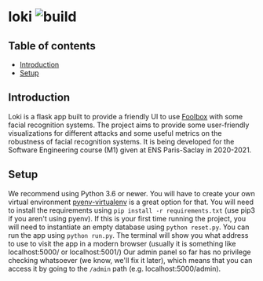 # loki ![build](https://github.com/elhusseiniali/loki/workflows/build/badge.svg)
## Table of contents
* [Introduction](#introduction)
* [Setup](#setup)

## Introduction
Loki is a flask app built to provide a friendly UI to use [Foolbox](https://foolbox.readthedocs.io/en/stable/) with some facial recognition systems.
The project aims to provide some user-friendly visualizations for different attacks and some useful metrics on the robustness of facial recognition systems.
It is being developed for the Software Engineering course (M1) given at ENS Paris-Saclay in 2020-2021.

## Setup
We recommend using Python 3.6 or newer.
You will have to create your own virtual environment [pyenv-virtualenv](https://github.com/pyenv/pyenv-virtualenv) is a great option for that. You will need to install the
requirements using `pip install -r requirements.txt` (use pip3 if you aren't using pyenv). If this is your first time running the project, you will need to instantiate an empty database using
`python reset.py`. You can run the app using `python run.py`. The terminal will show you what address to use to visit the app in a modern browser (usually it is something like localhost:5000/ or localhost:5001/)
Our admin panel so far has no privilege checking whatsoever (we know, we'll fix it later), which means that you can access it by going to the `/admin` path (e.g. localhost:5000/admin).
